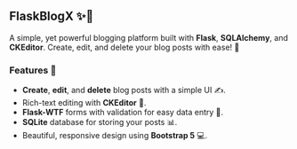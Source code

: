 ## FlaskBlogX ✨📝
A simple, yet powerful blogging platform built with **Flask**, **SQLAlchemy**, and **CKEditor**. Create, edit, and delete your blog posts with ease! 🚀

### Features 🌟
- **Create**, **edit**, and **delete** blog posts with a simple UI ✍️.
- Rich-text editing with **CKEditor** 🎨.
- **Flask-WTF** forms with validation for easy data entry 🔐.
- **SQLite** database for storing your posts 📊.
- Beautiful, responsive design using **Bootstrap 5** 💻.

